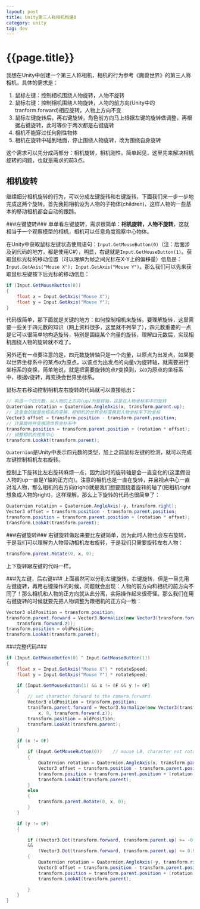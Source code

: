 ```yaml
---
layout: post
title: Unity第三人称相机构建0
category: unity
tag: dev
---
```


{{page.title}}
==============

我想在Unity中创建一个第三人称相机，相机的行为参考《魔兽世界》的第三人称相机，具体的需求是：

1. 鼠标左键：控制相机围绕人物旋转，人物不旋转
2. 鼠标右键：控制相机围绕人物旋转，人物的前方向(Unity中的tranform.forward)相应旋转，人物上方向不变
3. 鼠标左键旋转后，再右键旋转，角色前方向马上根据左键的旋转做调整，再根据右键旋转，此时等价于两次都是右键旋转
4. 相机不能穿过任何刚性物体
5. 相机在旋转中碰到地面，停止围绕人物旋转，改为围绕自身旋转

这个需求可以先分成两部分：相机旋转，相机刚性。简单起见，这里先来解决相机旋转的问题，也就是需求的前3点。

相机旋转
-------------
继续细分相机旋转的行为，可以分成左键旋转和右键旋转，下面我们来一步一步地完成这两个旋转。首先我把相机设为人物的子物体(children)，这样人物的一些基本的移动相机都会自动的跟踪。

###左键旋转###
单单看左键旋转，需求很简单：**相机旋转，人物不旋转**，这就相当于一个观察模型的相机，相机可以任意角度观察中心物体。

在Unity中获取鼠标左键状态使用语句：`Input.GetMouseButton(0)`（注：后面涉及到代码的地方，都是使用C#），明显，右键就是`Input.GetMouseButton(1)`。获取鼠标光标的移动位置（可以理解为帧之间光标在X-Y上的偏移量）信息是：`Input.GetAxis("Mouse X"); Input.GetAxis("Mouse Y")`。那么我们可以先来获取鼠标左键按下后光标的移动信息：


```csharp
if (Input.GetMouseButton(0))
{
    float x = Input.GetAxis("Mouse X");
    float y = Input.GetAxis("Mouse Y");
}
```

 
代码很简单，那下面就是关键的地方：如何控制相机来旋转。要理解旋转，这里需要一些关于四元数的知识（网上资料很多，这里就不列举了），四元数重要的一点是它可以很简单地构造旋转，特别是围绕某个向量的旋转，理解四元数后，实现相机围绕人物的旋转就不难了。

另外还有一点要注意的是，四元数旋转轴只是一个向量，以原点为出发点，如果要以世界坐标系中的某点`O`为原点，以该点为出发点的向量`V`为旋转轴，就需要进行坐标系的变换，简单地说，就是把需要旋转的点`P`变换到，以`O`为原点的坐标系中，根据`V`旋转，再变换会世界坐标系。

鼠标左右移动控制相机左右旋转的代码就可以直接给出：

```csharp
// 构造一个四元数，以人物的上方向(up)为旋转轴，这是在人物坐标系中的旋转
Quaternion rotation = Quaternion.AngleAxis(x, transform.parent.up);
// 这里做的就是坐标系的变换，把相机的世界坐标变换到人物坐标系下的坐标	
Vector3 offset = transform.position - transform.parent.position;
// 计算旋转并变换回世界坐标系中
transform.position = transform.parent.position + (rotation * offset);
// 调整相机的视角中心
transform.LookAt(transform.parent);	
```

`Quaternion`是Unity中表示四元数的类型，加上之前鼠标左键的检测，就可以完成左键控制相机左右旋转。

控制上下旋转比左右旋转麻烦一点，因为此时的旋转轴是会一直变化的(这里假设人物的up一直是Y轴的正方向)。注意的相机也是一直在旋转，并且视点中心一直对准人物，那么相机的右方向(right)就是我们想要围绕着旋转的轴了(把相机right想象成人物的right)，这样理解，那么上下旋转的代码也很简单了：

```csharp
Quaternion rotation = Quaternion.AngleAxis(-y, transform.right);
Vector3 offset = transform.position - transform.parent.position;
transform.position = transform.parent.position + (rotation * offset);
transform.LookAt(transform.parent);
```

###右键旋转###
右键旋转做起来要比左键简单，因为此时人物也会左右旋转，于是我们可以理解为人物带动相机左右旋转，于是我们只需要旋转左右人物：

```csharp
transform.parent.Rotate(0, x, 0);
```

上下旋转跟左键的代码一样。

###先左键，后右键###
上面虽然可以分别左键旋转，右键旋转，但是一旦先用左键旋转，再用右键操作的时候，问题就会出现：人物的前方向和相机的前方向不同了！那么相机和人物的正方向就从此分离，实际操作起来很奇怪。那么我们在用右键旋转的时候就要先把人物调整为跟相机的正方向一致：

```csharp
Vector3 oldPosition = transform.position;
transform.parent.forward = Vector3.Normalize(new Vector3(transform.forward.x, 0, 
	transform.forward.z));
transform.position = oldPosition;
transform.LookAt(transform.parent);
```

###完整代码###

```csharp
if (Input.GetMouseButton(0) ^ Input.GetMouseButton(1))
{
    float x = Input.GetAxis("Mouse X") * rotateSpeed;
    float y = Input.GetAxis("Mouse Y") * rotateSpeed;

    if (Input.GetMouseButton(1) && x != 0F && y != 0F)
    {
        // set character forward to the camera forward
        Vector3 oldPosition = transform.position;
        transform.parent.forward = Vector3.Normalize(new Vector3(transform.forward.
        	x, 0, transform.forward.z));
        transform.position = oldPosition;
        transform.LookAt(transform.parent);
    }

    if (x != 0F)
    {
        if (Input.GetMouseButton(0))    // mouse LB, character not rotate
        {
            Quaternion rotation = Quaternion.AngleAxis(x, transform.parent.up);
            Vector3 offset = transform.position - transform.parent.position;
            transform.position = transform.parent.position + (rotation * offset);
            transform.LookAt(transform.parent);
        }
        else
        {
            transform.parent.Rotate(0, x, 0);
        }
    }

    if (y != 0F)
    {

        if ((Vector3.Dot(transform.forward, transform.parent.up) >= -0.9F || y > 0) 
        &&
            (Vector3.Dot(transform.forward, transform.parent.up) <= 0.9F || y < 0))
        {
            Quaternion rotation = Quaternion.AngleAxis(-y, transform.right);
            Vector3 offset = transform.position - transform.parent.position;
            transform.position = transform.parent.position + (rotation * offset);
            transform.LookAt(transform.parent);

        }
    }
}
```